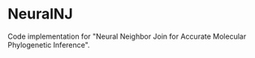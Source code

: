 # NeuralNJ
Code implementation for "Neural Neighbor Join for Accurate Molecular Phylogenetic Inference".
